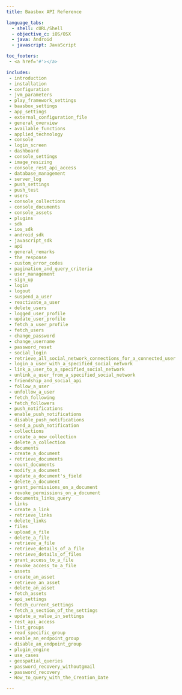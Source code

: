 ```yaml
---
title: Baasbox API Reference

language_tabs:
  - shell: cURL/Shell
  - objective_c: iOS/OSX
  - java: Android
  - javascript: JavaScript

toc_footers:
 - <a href='#'></a>

includes:
 - introduction
 - installation
 - configuration
 - jvm_parameters
 - play_framework_settings
 - baasbox_settings
 - app_settings
 - external_configuration_file
 - general_overview
 - available_functions
 - applied_technology
 - console
 - login_screen
 - dashboard
 - console_settings
 - image_resizing
 - console_rest_api_access
 - database_management
 - server_log
 - push_settings
 - push_test
 - users
 - console_collections
 - console_documents
 - console_assets
 - plugins
 - sdk
 - ios_sdk
 - android_sdk
 - javascript_sdk
 - api
 - general_remarks
 - the_response
 - custom_error_codes
 - pagination_and_query_criteria
 - user_management
 - sign_up
 - login
 - logout
 - suspend_a_user
 - reactivate_a_user
 - delete_users
 - logged_user_profile
 - update_user_profile
 - fetch_a_user_profile
 - fetch_users
 - change_password
 - change_username
 - password_reset
 - social_login
 - retrieve_all_social_network_connections_for_a_connected_user
 - login_a_user_with_a_specified_social_network
 - link_a_user_to_a_specified_social_network
 - unlink_a_user_from_a_specified_social_network
 - friendship_and_social_api
 - follow_a_user
 - unfollow_a_user
 - fetch_following
 - fetch_followers
 - push_notifications
 - enable_push_notifications
 - disable_push_notifications
 - send_a_push_notification
 - collections
 - create_a_new_collection
 - delete_a_collection
 - documents
 - create_a_document
 - retrieve_documents
 - count_documents
 - modify_a_document
 - update_a_document's_field
 - delete_a_document
 - grant_permissions_on_a_document
 - revoke_permissions_on_a_document
 - documents_links_query
 - links
 - create_a_link
 - retrieve_links
 - delete_links
 - files
 - upload_a_file
 - delete_a_file
 - retrieve_a_file
 - retrieve_details_of_a_file
 - retrieve_details_of_files
 - grant_access_to_a_file
 - revoke_access_to_a_file
 - assets
 - create_an_asset
 - retrieve_an_asset
 - delete_an_asset
 - fetch_assets
 - api_settings
 - fetch_current_settings
 - fetch_a_section_of_the_settings
 - update_a_value_in_settings
 - rest_api_access
 - list_groups
 - read_specific_group
 - enable_an_endpoint_group
 - disable_an_endpoint_group
 - plugin_engine
 - use_cases
 - geospatial_queries
 - password_recovery_withoutgmail
 - password_recovery
 - How_to_query_with_the_Creation_Date

---
```











































































































































































